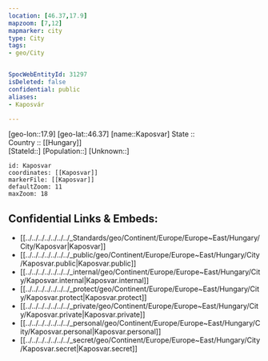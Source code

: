 ```yaml
---
location: [46.37,17.9] 
mapzoom: [7,12] 
mapmarker: city 
type: City
tags:
- geo/City


SpocWebEntityId: 31297
isDeleted: false
confidential: public
aliases:
- Kaposvár

---
```

[geo-lon::17.9] 
[geo-lat::46.37] 
[name::Kaposvar] 
State ::  
Country :: [[Hungary]]  
[StateId::] 
[Population::] 
[Unknown::] 


```leaflet
id: Kaposvar
coordinates: [[Kaposvar]] 
markerFile: [[Kaposvar]] 
defaultZoom: 11 
maxZoom: 18
```


## Confidential Links & Embeds: 
- [[../../../../../../../_Standards/geo/Continent/Europe/Europe~East/Hungary/City/Kaposvar|Kaposvar]] 
- [[../../../../../../../_public/geo/Continent/Europe/Europe~East/Hungary/City/Kaposvar.public|Kaposvar.public]] 
- [[../../../../../../../_internal/geo/Continent/Europe/Europe~East/Hungary/City/Kaposvar.internal|Kaposvar.internal]] 
- [[../../../../../../../_protect/geo/Continent/Europe/Europe~East/Hungary/City/Kaposvar.protect|Kaposvar.protect]] 
- [[../../../../../../../_private/geo/Continent/Europe/Europe~East/Hungary/City/Kaposvar.private|Kaposvar.private]] 
- [[../../../../../../../_personal/geo/Continent/Europe/Europe~East/Hungary/City/Kaposvar.personal|Kaposvar.personal]] 
- [[../../../../../../../_secret/geo/Continent/Europe/Europe~East/Hungary/City/Kaposvar.secret|Kaposvar.secret]] 
